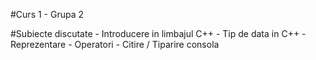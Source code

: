#Curs 1 - Grupa 2

#Subiecte discutate
    - Introducere in limbajul C++
    - Tip de data in C++
    - Reprezentare
    - Operatori
    - Citire / Tiparire consola
